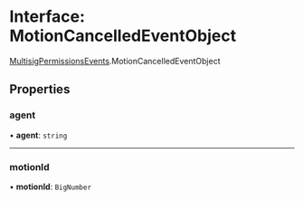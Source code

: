 # Interface: MotionCancelledEventObject

[MultisigPermissionsEvents](../modules/MultisigPermissionsEvents.md).MotionCancelledEventObject

## Properties

### agent

• **agent**: `string`

___

### motionId

• **motionId**: `BigNumber`
